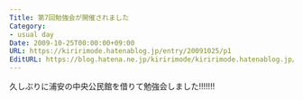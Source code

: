 ```yaml
---
Title: 第7回勉強会が開催されました
Category:
- usual day
Date: 2009-10-25T00:00:00+09:00
URL: https://kiririmode.hatenablog.jp/entry/20091025/p1
EditURL: https://blog.hatena.ne.jp/kiririmode/kiririmode.hatenablog.jp/atom/entry/8454420450078212469
---
```



久しぶりに浦安の中央公民館を借りて勉強会しました!!!!!!!
